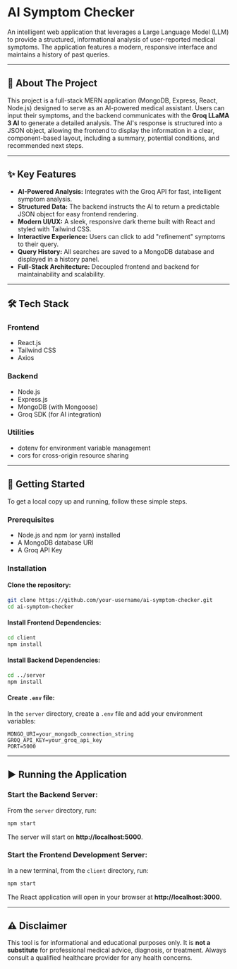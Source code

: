 # AI Symptom Checker

An intelligent web application that leverages a Large Language Model (LLM) to provide a structured, informational analysis of user-reported medical symptoms. The application features a modern, responsive interface and maintains a history of past queries.

---

## 🧠 About The Project

This project is a full-stack MERN application (MongoDB, Express, React, Node.js) designed to serve as an AI-powered medical assistant. Users can input their symptoms, and the backend communicates with the **Groq LLaMA 3 AI** to generate a detailed analysis. The AI's response is structured into a JSON object, allowing the frontend to display the information in a clear, component-based layout, including a summary, potential conditions, and recommended next steps.

---

## ✨ Key Features

- **AI-Powered Analysis:** Integrates with the Groq API for fast, intelligent symptom analysis.
- **Structured Data:** The backend instructs the AI to return a predictable JSON object for easy frontend rendering.
- **Modern UI/UX:** A sleek, responsive dark theme built with React and styled with Tailwind CSS.
- **Interactive Experience:** Users can click to add "refinement" symptoms to their query.
- **Query History:** All searches are saved to a MongoDB database and displayed in a history panel.
- **Full-Stack Architecture:** Decoupled frontend and backend for maintainability and scalability.

---

## 🛠️ Tech Stack

### Frontend
- React.js
- Tailwind CSS
- Axios

### Backend
- Node.js
- Express.js
- MongoDB (with Mongoose)
- Groq SDK (for AI integration)

### Utilities
- dotenv for environment variable management
- cors for cross-origin resource sharing

---

## 🚀 Getting Started

To get a local copy up and running, follow these simple steps.

### Prerequisites
- Node.js and npm (or yarn) installed
- A MongoDB database URI
- A Groq API Key

### Installation

#### Clone the repository:
```bash
git clone https://github.com/your-username/ai-symptom-checker.git
cd ai-symptom-checker
```

#### Install Frontend Dependencies:
```bash
cd client
npm install
```

#### Install Backend Dependencies:
```bash
cd ../server
npm install
```

#### Create `.env` file:
In the `server` directory, create a `.env` file and add your environment variables:
```env
MONGO_URI=your_mongodb_connection_string
GROQ_API_KEY=your_groq_api_key
PORT=5000
```

---

## ▶️ Running the Application

### Start the Backend Server:
From the `server` directory, run:
```bash
npm start
```
The server will start on **http://localhost:5000**.

### Start the Frontend Development Server:
In a new terminal, from the `client` directory, run:
```bash
npm start
```
The React application will open in your browser at **http://localhost:3000**.

---

## ⚠️ Disclaimer

This tool is for informational and educational purposes only. It is **not a substitute** for professional medical advice, diagnosis, or treatment. Always consult a qualified healthcare provider for any health concerns.
